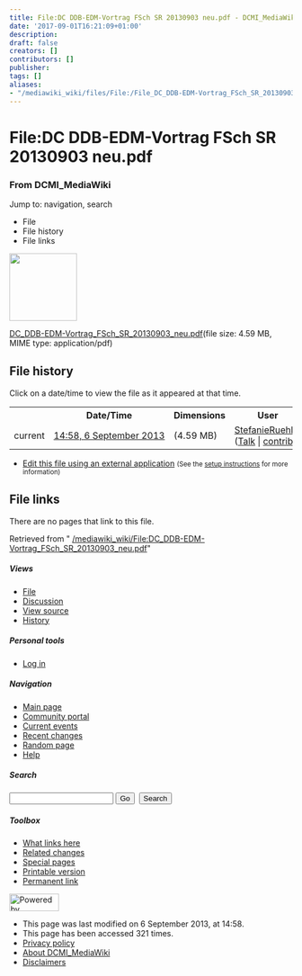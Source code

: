 ```yaml
---
title: File:DC DDB-EDM-Vortrag FSch SR 20130903 neu.pdf - DCMI_MediaWiki
date: '2017-09-01T16:21:09+01:00'
description: 
draft: false
creators: []
contributors: []
publisher: 
tags: []
aliases:
- "/mediawiki_wiki/files/File:/File_DC_DDB-EDM-Vortrag_FSch_SR_20130903_neu.pdf.html"
---
```


<a id="top"></a>
# File:DC DDB-EDM-Vortrag FSch SR 20130903 neu.pdf

### From DCMI\_MediaWiki

Jump to: navigation, search
<!-- start content -->
- File
- File history
- File links

 [<img alt="" src="/skins/common/images/icons/fileicon-pdf.png" width="120" height="120">](/mediawiki_wiki/files/DC_DDB-EDM-Vortrag_FSch_SR_20130903_neu.pdf)

[DC\_DDB-EDM-Vortrag\_FSch\_SR\_20130903\_neu.pdf](/mediawiki_wiki/files/DC_DDB-EDM-Vortrag_FSch_SR_20130903_neu.pdf "DC DDB-EDM-Vortrag FSch SR 20130903 neu.pdf")‎(file size: 4.59 MB, MIME type: application/pdf)

<!-- 
NewPP limit report
Preprocessor node count: 0/1000000
Post-expand include size: 0/2097152 bytes
Template argument size: 0/2097152 bytes
Expensive parser function count: 0/100
-->
## File history

Click on a date/time to view the file as it appeared at that time.

<table class="wikitable filehistory">
  <tr>
    <td></td>
    <th>Date/Time</th>
    <th>Dimensions</th>
    <th>User</th>
    <th>Comment</th>
  </tr>
  <tr>
    <td>current</td>
    <td class="filehistory-selected" style="white-space: nowrap;"><a href="/mediawiki_wiki/files/DC_DDB-EDM-Vortrag_FSch_SR_20130903_neu.pdf">14:58, 6 September 2013</a></td>
    <td> <span style="white-space: nowrap;">(4.59 MB)</span>
    </td>
    <td>
      <a href="/index.php?title=User:StefanieRuehle&amp;action=edit&amp;redlink=1" class="new mw-userlink" title="User:StefanieRuehle (page does not exist)">StefanieRuehle</a> <span style="white-space: nowrap;"> <span class="mw-usertoollinks">(<a href="/index.php?title=User_talk:StefanieRuehle&amp;action=edit&amp;redlink=1" class="new" title="User talk:StefanieRuehle (page does not exist)">Talk</a> | <a href="/index.php/Special:Contributions/StefanieRuehle" title="Special:Contributions/StefanieRuehle">contribs</a>)</span></span>
    </td>
    <td></td>
  </tr>
</table>

  

- [Edit this file using an external application](/index.php?title=File:DC_DDB-EDM-Vortrag_FSch_SR_20130903_neu.pdf&action=edit&externaledit=true&mode=file "File:DC DDB-EDM-Vortrag FSch SR 20130903 neu.pdf") <small>(See the <a href="http://www.mediawiki.org/wiki/Manual:External_editors" class="external text" rel="nofollow">setup instructions</a> for more information)</small>

## File links

There are no pages that link to this file.

Retrieved from " [/mediawiki_wiki/File:DC\_DDB-EDM-Vortrag\_FSch\_SR\_20130903\_neu.pdf](/mediawiki_wiki/files/File:/File:DC_DDB-EDM-Vortrag_FSch_SR_20130903_neu.pdf.html)"

<!-- end content -->

##### Views

- [File](/mediawiki_wiki/files/File:/File:DC_DDB-EDM-Vortrag_FSch_SR_20130903_neu.pdf.html "View the file page [c]")
- [Discussion](/index.php?title=File_talk:DC_DDB-EDM-Vortrag_FSch_SR_20130903_neu.pdf&action=edit&redlink=1 "Discussion about the content page [t]")
- [View source](/index.php?title=File:DC_DDB-EDM-Vortrag_FSch_SR_20130903_neu.pdf&action=edit "This page is protected.
You can view its source [e]")
- [History](/index.php?title=File:DC_DDB-EDM-Vortrag_FSch_SR_20130903_neu.pdf&action=history "Past revisions of this page [h]")

##### Personal tools

- [Log in](/index.php?title=Special:UserLogin&returnto=File:DC_DDB-EDM-Vortrag_FSch_SR_20130903_neu.pdf "You are encouraged to log in; however, it is not mandatory [o]")

<script type="text/javascript"> if (window.isMSIE55) fixalpha(); </script>

##### Navigation

- [Main page](/index.php/Main_Page "Visit the main page [z]")
- [Community portal](/index.php/DCMI_MediaWiki:Community_portal "About the project, what you can do, where to find things")
- [Current events](/index.php/DCMI_MediaWiki:Current_events "Find background information on current events")
- [Recent changes](/index.php/Special:RecentChanges "The list of recent changes in the wiki [r]")
- [Random page](/index.php/Special:Random "Load a random page [x]")
- [Help](/index.php/Help:Contents "The place to find out")

##### <label for="searchInput">Search</label>

<form action="/index.php" id="searchform">
				<input type="hidden" name="title" value="Special:Search">
				<input id="searchInput" title="Search DCMI_MediaWiki" accesskey="f" type="search" name="search">
				<input type="submit" name="go" class="searchButton" id="searchGoButton" value="Go" title="Go to a page with this exact name if exists"> 
				<input type="submit" name="fulltext" class="searchButton" id="mw-searchButton" value="Search" title="Search the pages for this text">
			</form>

##### Toolbox

- [What links here](/index.php/Special:WhatLinksHere/File:DC_DDB-EDM-Vortrag_FSch_SR_20130903_neu.pdf "List of all wiki pages that link here [j]")
- [Related changes](/index.php/Special:RecentChangesLinked/File:DC_DDB-EDM-Vortrag_FSch_SR_20130903_neu.pdf "Recent changes in pages linked from this page [k]")
- [Special pages](/index.php/Special:SpecialPages "List of all special pages [q]")
- [Printable version](/index.php?title=File:DC_DDB-EDM-Vortrag_FSch_SR_20130903_neu.pdf&printable=yes "Printable version of this page [p]")
- [Permanent link](/index.php?title=File:DC_DDB-EDM-Vortrag_FSch_SR_20130903_neu.pdf&oldid=5238 "Permanent link to this revision of the page")

<!-- end of the left (by default at least) column -->

 [<img src="/skins/common/images/poweredby_mediawiki_88x31.png" height="31" width="88" alt="Powered by MediaWiki">](http://www.mediawiki.org/)

- This page was last modified on 6 September 2013, at 14:58.
- This page has been accessed 321 times.
- [Privacy policy](/index.php/DCMI_MediaWiki:Privacy_policy "DCMI MediaWiki:Privacy policy")
- [About DCMI\_MediaWiki](/index.php/DCMI_MediaWiki:About "DCMI MediaWiki:About")
- [Disclaimers](/index.php/DCMI_MediaWiki:General_disclaimer "DCMI MediaWiki:General disclaimer")

<script>if (window.runOnloadHook) runOnloadHook();</script><!-- Served in 0.453 secs. -->
